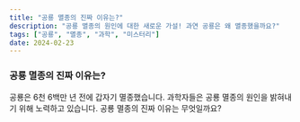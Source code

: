 ```yaml
---
title: "공룡 멸종의 진짜 이유는?"
description: "공룡 멸종의 원인에 대한 새로운 가설! 과연 공룡은 왜 멸종했을까요?"
tags: ["공룡", "멸종", "과학", "미스터리"]
date: 2024-02-23
---
```


### 공룡 멸종의 진짜 이유는?

공룡은 6천 6백만 년 전에 갑자기 멸종했습니다.
과학자들은 공룡 멸종의 원인을 밝혀내기 위해 노력하고 있습니다.
공룡 멸종의 진짜 이유는 무엇일까요?
